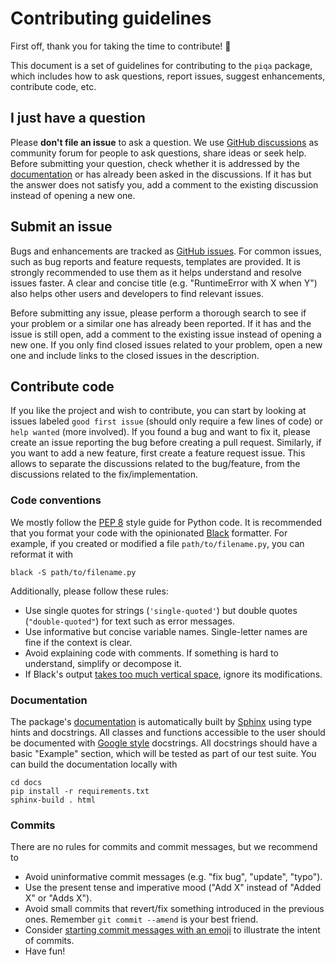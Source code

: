 # Contributing guidelines

First off, thank you for taking the time to contribute! 🎉

This document is a set of guidelines for contributing to the `piqa` package, which includes how to ask questions, report issues, suggest enhancements, contribute code, etc.

## I just have a question

Please **don't file an issue** to ask a question. We use [GitHub discussions](https://github.com/francois-rozet/piqa/discussions) as community forum for people to ask questions, share ideas or seek help. Before submitting your question, check whether it is addressed by the [documentation](https://piqa.readthedocs.io) or has already been asked in the discussions. If it has but the answer does not satisfy you, add a comment to the existing discussion instead of opening a new one.

## Submit an issue

Bugs and enhancements are tracked as [GitHub issues](https://github.com/francois-rozet/piqa/issues). For common issues, such as bug reports and feature requests, templates are provided. It is strongly recommended to use them as it helps understand and resolve issues faster. A clear and concise title (e.g. "RuntimeError with X when Y") also helps other users and developers to find relevant issues.

Before submitting any issue, please perform a thorough search to see if your problem or a similar one has already been reported. If it has and the issue is still open, add a comment to the existing issue instead of opening a new one. If you only find closed issues related to your problem, open a new one and include links to the closed issues in the description.

## Contribute code

If you like the project and wish to contribute, you can start by looking at issues labeled `good first issue` (should only require a few lines of code) or `help wanted` (more involved). If you found a bug and want to fix it, please create an issue reporting the bug before creating a pull request. Similarly, if you want to add a new feature, first create a feature request issue. This allows to separate the discussions related to the bug/feature, from the discussions related to the fix/implementation.

### Code conventions

We mostly follow the [PEP 8](https://peps.python.org/pep-0008/) style guide for Python code. It is recommended that you format your code with the opinionated [Black](https://github.com/psf/black) formatter. For example, if you created or modified a file `path/to/filename.py`, you can reformat it with

```
black -S path/to/filename.py
```

Additionally, please follow these rules:

* Use single quotes for strings (`'single-quoted'`) but double quotes (`"double-quoted"`) for text such as error messages.
* Use informative but concise variable names. Single-letter names are fine if the context is clear.
* Avoid explaining code with comments. If something is hard to understand, simplify or decompose it.
* If Black's output [takes too much vertical space](https://github.com/psf/black/issues/1811), ignore its modifications.

### Documentation

The package's [documentation](https://piqa.readthedocs.io) is automatically built by [Sphinx](https://www.sphinx-doc.org) using type hints and docstrings. All classes and functions accessible to the user should be documented with [Google style](https://google.github.io/styleguide/pyguide.html#38-comments-and-docstrings) docstrings. All docstrings should have a basic "Example" section, which will be tested as part of our test suite. You can build the documentation locally with

```
cd docs
pip install -r requirements.txt
sphinx-build . html
```

### Commits

There are no rules for commits and commit messages, but we recommend to

* Avoid uninformative commit messages (e.g. "fix bug", "update", "typo").
* Use the present tense and imperative mood ("Add X" instead of "Added X" or "Adds X").
* Avoid small commits that revert/fix something introduced in the previous ones. Remember `git commit --amend` is your best friend.
* Consider [starting commit messages with an emoji](https://gitmoji.dev) to illustrate the intent of commits.
* Have fun!
